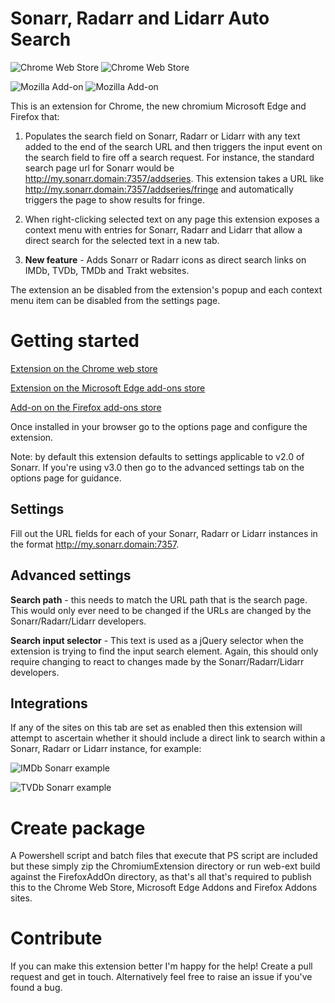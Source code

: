 # Sonarr, Radarr and Lidarr Auto Search

![Chrome Web Store](https://img.shields.io/chrome-web-store/v/jmmjjcddjldjdjgckdiokhfokccdnekc?label=Sonarr%2FRadarr%2FLidarr%20autosearch&logo=data%3Aimage%2Fpng%3Bbase64%2CiVBORw0KGgoAAAANSUhEUgAAAA4AAAAOCAYAAAAfSC3RAAAAAXNSR0IArs4c6QAAAARnQU1BAACxjwv8YQUAAAAJcEhZcwAADdYAAA3WAZBveZwAAAIISURBVDhPdVLPaxNBFP52tyVpTGPbIImlLVEDtvVWwRZPooJUiLd6WBQFETTtRelV%2FAc8it6s6V0r%2BOsaBD14UwtCwEp%2FYNAejLvZNLuzM9M3s5tgC%2F3g7Xvvm%2Fn2vTczBv7D%2BrydI3eXrEQ2LqS0uJTf%2FZC%2Faof8yemll9tqn0JXSCKb3FOyjCb2gYR%2FPRbemnr2YkXlWkii6%2BQqnfwg%2BJxz12dzVHnFWHx9Lnd%2BdaB2aiu1p5KZOkS%2FkQDbiZkITcYaPCUneiie%2F3TSyZz4nUSSmbAOD6Ln6m186B2GCYlLuS2kt5cB7mmhlH0D3g67Z1J8pd0r8Lno6gXDLsP%2BYuJhdQMPqpuYe2%2BheeSGXlMwaBjLNEpKOK6Ib2MenGNZvPOHUG8GitJYd0K8%2FZWn3emYUWKjqIT6QAR9P056CATNtQ%2BME2eorV1Ila1FMfCD%2F8T0sItMwooZIJs0MTvSAEInZtScsmadtQtFimciCvjjfsXCzEXk00P0kzTuTDGMNpZhiuh0JRX3A76kruM45atkfXqFYFBb%2Bf4ChBSYtP7h8mA2XgECJloknDAflaqq1TJZdzhJgrqzhlZrExfoejrg9P4CxsuZ6cqGnpjEz8ndJGupvINZqpQwo0MJuXDbAb%2FWf6aiXtjeJ0Ztj5G7T1YaTSQKC0dHApqpFobiDbX4mCrV9UYAu%2FF1yscRLQLJAAAAAElFTkSuQmCC&style=plastic) ![Chrome Web Store](https://img.shields.io/chrome-web-store/users/jmmjjcddjldjdjgckdiokhfokccdnekc?label=Sonarr%2FRadarr%2FLidarr%20autosearch&logo=data%3Aimage%2Fpng%3Bbase64%2CiVBORw0KGgoAAAANSUhEUgAAAA4AAAAOCAYAAAAfSC3RAAAAAXNSR0IArs4c6QAAAARnQU1BAACxjwv8YQUAAAAJcEhZcwAADdYAAA3WAZBveZwAAAIISURBVDhPdVLPaxNBFP52tyVpTGPbIImlLVEDtvVWwRZPooJUiLd6WBQFETTtRelV%2FAc8it6s6V0r%2BOsaBD14UwtCwEp%2FYNAejLvZNLuzM9M3s5tgC%2F3g7Xvvm%2Fn2vTczBv7D%2BrydI3eXrEQ2LqS0uJTf%2FZC%2Faof8yemll9tqn0JXSCKb3FOyjCb2gYR%2FPRbemnr2YkXlWkii6%2BQqnfwg%2BJxz12dzVHnFWHx9Lnd%2BdaB2aiu1p5KZOkS%2FkQDbiZkITcYaPCUneiie%2F3TSyZz4nUSSmbAOD6Ln6m186B2GCYlLuS2kt5cB7mmhlH0D3g67Z1J8pd0r8Lno6gXDLsP%2BYuJhdQMPqpuYe2%2BheeSGXlMwaBjLNEpKOK6Ib2MenGNZvPOHUG8GitJYd0K8%2FZWn3emYUWKjqIT6QAR9P056CATNtQ%2BME2eorV1Ila1FMfCD%2F8T0sItMwooZIJs0MTvSAEInZtScsmadtQtFimciCvjjfsXCzEXk00P0kzTuTDGMNpZhiuh0JRX3A76kruM45atkfXqFYFBb%2Bf4ChBSYtP7h8mA2XgECJloknDAflaqq1TJZdzhJgrqzhlZrExfoejrg9P4CxsuZ6cqGnpjEz8ndJGupvINZqpQwo0MJuXDbAb%2FWf6aiXtjeJ0Ztj5G7T1YaTSQKC0dHApqpFobiDbX4mCrV9UYAu%2FF1yscRLQLJAAAAAElFTkSuQmCC&style=plastic)

![Mozilla Add-on](https://img.shields.io/amo/v/sonarr-radarr-lidarr-search?label=Sonarr%2FRadarr%2FLidarr%20autosearch&logo=data%3Aimage%2Fpng%3Bbase64%2CiVBORw0KGgoAAAANSUhEUgAAAA4AAAANCAYAAACZ3F9%2FAAAAAXNSR0IArs4c6QAAAARnQU1BAACxjwv8YQUAAAAJcEhZcwAADsMAAA7DAcdvqGQAAAI6SURBVChTfVJNSFRRGD33vjdv3nvOmx9%2FygQRs5yoHAiMyGUGgdlGym2LNjW0SGhjtNB9hJvauAmiMGjTSmhTRBpWi1AzwkZTR0mdmeffzJt5z3e%2F7gyTtIgOXD74OOfcw%2BHD%2F0DZHo3syy%2FkvFBdHYBX579R8obg%2Bf3Y959Q%2BuLh6rYCVp2g0YYkQuoUlNYa1j%2F5jj6e0RE2NxAMWFAVQOAzhNbLWsfXy3y5kaJ7LZdA%2FnN46mm4wevx9Pjb9Iee%2B%2B5mpEvleRiRbJnaBJ8lhu7G2fDI%2FHTlR7od%2F4So04loEaglzKeu0tzUINPcIMzGBZzsG0XDsSVA04hMf4H5XjsXfefqsKN3ggWAozpwKIzjXa%2FZ%2BRuD2LJM5Ow2MIOAXQFkOIPH2mTkE6q3EWuW1QHSEORgtrYD418GUGQJWGEdoV1g%2Fv1Z1Hd%2Fg9i2wMIylTAaee5rW1bYIWDbABZrMDGZwFyGY5k2kVZtZCgPUcxBrMhEfBf0SwGtqzb3PXMlv1aXwo4Ubpm4wiZhFBaxl1mGbf%2BEcGaQCLwB3y6BF6RJyshShs1WyklHksna5rVHRmQP0D0UNAXTogUKJ3SYP6CXS4txeCIGErGh4MjYcEW4GhrgQnVeWQ25XiuaBw%2B4QMAHVPkUWYo8E6cYhqD6CfWI6NbHnpYODmA1dCfoM%2Fch052besjhWtAF5wL%2BvorSjkXMNZ9pFt2KLj2Wsf66nD%2BQBu2Sfg2MToEY56R8Z6S%2BbCo8mKlSJIDf81Pn%2Bw9CHy8AAAAASUVORK5CYII%3D&style=plastic) ![Mozilla Add-on](https://img.shields.io/amo/users/sonarr-radarr-lidarr-search?label=Sonarr%2FRadarr%2FLidarr%20autosearch&logo=data%3Aimage%2Fpng%3Bbase64%2CiVBORw0KGgoAAAANSUhEUgAAAA4AAAANCAYAAACZ3F9%2FAAAAAXNSR0IArs4c6QAAAARnQU1BAACxjwv8YQUAAAAJcEhZcwAADsMAAA7DAcdvqGQAAAI6SURBVChTfVJNSFRRGD33vjdv3nvOmx9%2FygQRs5yoHAiMyGUGgdlGym2LNjW0SGhjtNB9hJvauAmiMGjTSmhTRBpWi1AzwkZTR0mdmeffzJt5z3e%2F7gyTtIgOXD74OOfcw%2BHD%2F0DZHo3syy%2FkvFBdHYBX579R8obg%2Bf3Y959Q%2BuLh6rYCVp2g0YYkQuoUlNYa1j%2F5jj6e0RE2NxAMWFAVQOAzhNbLWsfXy3y5kaJ7LZdA%2FnN46mm4wevx9Pjb9Iee%2B%2B5mpEvleRiRbJnaBJ8lhu7G2fDI%2FHTlR7od%2F4So04loEaglzKeu0tzUINPcIMzGBZzsG0XDsSVA04hMf4H5XjsXfefqsKN3ggWAozpwKIzjXa%2FZ%2BRuD2LJM5Ow2MIOAXQFkOIPH2mTkE6q3EWuW1QHSEORgtrYD418GUGQJWGEdoV1g%2Fv1Z1Hd%2Fg9i2wMIylTAaee5rW1bYIWDbABZrMDGZwFyGY5k2kVZtZCgPUcxBrMhEfBf0SwGtqzb3PXMlv1aXwo4Ubpm4wiZhFBaxl1mGbf%2BEcGaQCLwB3y6BF6RJyshShs1WyklHksna5rVHRmQP0D0UNAXTogUKJ3SYP6CXS4txeCIGErGh4MjYcEW4GhrgQnVeWQ25XiuaBw%2B4QMAHVPkUWYo8E6cYhqD6CfWI6NbHnpYODmA1dCfoM%2Fch052besjhWtAF5wL%2BvorSjkXMNZ9pFt2KLj2Wsf66nD%2BQBu2Sfg2MToEY56R8Z6S%2BbCo8mKlSJIDf81Pn%2Bw9CHy8AAAAASUVORK5CYII%3D&style=plastic)

This is an extension for Chrome, the new chromium Microsoft Edge and Firefox that:

1. Populates the search field on Sonarr, Radarr or Lidarr with any text added to the end of the search URL and then triggers the input event on the search field to fire off a search request. For instance, the standard search page url for Sonarr would be http://my.sonarr.domain:7357/addseries. This extension takes a URL like http://my.sonarr.domain:7357/addseries/fringe and automatically triggers the page to show results for fringe.

2. When right-clicking selected text on any page this extension exposes a context menu with entries for Sonarr, Radarr and Lidarr that allow a direct search for the selected text in a new tab.

3. **New feature** - Adds Sonarr or Radarr icons as direct search links on IMDb, TVDb, TMDb and Trakt websites.

The extension an be disabled from the extension's popup and each context menu item can be disabled from the settings page.

# Getting started

[Extension on the Chrome web store](https://chrome.google.com/webstore/detail/sonarrradarrlidarr-autose/jmmjjcddjldjdjgckdiokhfokccdnekc)

[Extension on the Microsoft Edge add-ons store](https://microsoftedge.microsoft.com/addons/detail/aclgfcjonnhgdkinhmmafdbkpegfcnal)

[Add-on on the Firefox add-ons store](https://addons.mozilla.org/en-GB/firefox/addon/sonarr-radarr-lidarr-search/)

Once installed in your browser go to the options page and configure the extension.

Note: by default this extension defaults to settings applicable to v2.0 of Sonarr. If you're using v3.0 then go to the advanced settings tab on the options page for guidance.

## Settings

Fill out the URL fields for each of your Sonarr, Radarr or Lidarr instances in the format http://my.sonarr.domain:7357. 

## Advanced settings

**Search path** - this needs to match the URL path that is the search page. This would only ever need to be changed if the URLs are changed by the Sonarr/Radarr/Lidarr developers.

**Search input selector** - This text is used as a jQuery selector when the extension is trying to find the input search element. Again, this should only require changing to react to changes made by the Sonarr/Radarr/Lidarr developers.

## Integrations

If any of the sites on this tab are set as enabled then this extension will attempt to ascertain whether it should include a direct link to search within a Sonarr, Radarr or Lidarr instance, for example:

![IMDb Sonarr example](https://github.com/trossr32/sonarr-radarr-lidarr-autosearch-browser-extension/blob/master/ChromiumExtension/content/assets/images/integrations/imdb_example_screenshot.png)

![TVDb Sonarr example](https://github.com/trossr32/sonarr-radarr-lidarr-autosearch-browser-extension/blob/master/ChromiumExtension/content/assets/images/integrations/tvdb_example_screenshot.png)

# Create package
A Powershell script and batch files that execute that PS script are included but these simply zip the ChromiumExtension directory or run web-ext build against the FirefoxAddOn directory, as that's all that's required to publish this to the Chrome Web Store, Microsoft Edge Addons and Firefox Addons sites.

# Contribute
If you can make this extension better I'm happy for the help! Create a pull request and get in touch. Alternatively feel free to raise an issue if you've found a bug.
